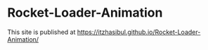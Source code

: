 # Rocket-Loader-Animation









This site is published at https://itzhasibul.github.io/Rocket-Loader-Animation/
